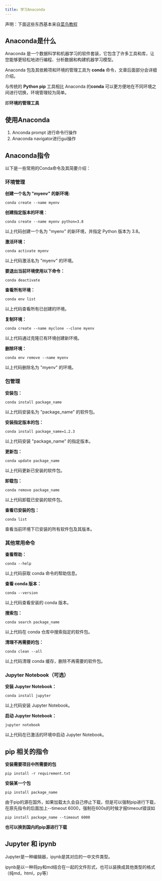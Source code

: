 ```yaml
---
title: 学习Anaconda
---
```


声明：下面这些东西基本来自<a href="[Anaconda 教程 | 菜鸟教程](https://www.runoob.com/python-qt/anaconda-tutorial.html)">菜鸟教程</a>

## Anaconda是什么

Anaconda 是一个数据科学和机器学习的软件套装，它包含了许多工具和库，让您能够更轻松地进行编程、分析数据和构建机器学习模型。

Anaconda 包及其依赖项和环境的管理工具为 **conda** 命令，文章后面部分会详细介绍。

与传统的 **Python pip** 工具相比 Anaconda 的**conda** 可以更方便地在不同环境之间进行切换，环境管理较为简单。

即**环境的管理工具**

## 使用Anaconda

1.   Anconda prompt 进行命令行操作
2.   Anaconda navigator进行gui操作

## Anaconda指令

以下是一些常用的Conda命令及其简要介绍：

### 环境管理

**创建一个名为 "myenv" 的新环境:**

```
conda create --name myenv
```

**创建指定版本的环境**：

```
conda create --name myenv python=3.8
```

以上代码创建一个名为 "myenv" 的新环境，并指定 Python 版本为 3.8。

**激活环境：**

```
conda activate myenv
```

以上代码激活名为 "myenv" 的环境。

**要退出当前环境使用以下命令：**

```
conda deactivate  
```

**查看所有环境：**

```
conda env list
```

以上代码查看所有已创建的环境。

**复制环境：**

```
conda create --name myclone --clone myenv
```

以上代码通过克隆已有环境创建新环境。

**删除环境：**

```
conda env remove --name myenv
```

以上代码删除名为 "myenv" 的环境。

### 包管理

**安装包：**

```
conda install package_name
```

以上代码安装名为 "package_name" 的软件包。

**安装指定版本的包：**

```
conda install package_name=1.2.3
```

以上代码安装 "package_name" 的指定版本。

**更新包：**

```
conda update package_name
```

以上代码更新已安装的软件包。

**卸载包：**

```
conda remove package_name
```

以上代码卸载已安装的软件包。

**查看已安装的包：**

```
conda list
```

查看当前环境下已安装的所有软件包及其版本。

### 其他常用命令

**查看帮助：**

```
conda --help
```

以上代码获取 conda 命令的帮助信息。

**查看 conda 版本：**

```
conda --version
```

以上代码查看安装的 conda 版本。

**搜索包：**

```
conda search package_name
```

以上代码在 conda 仓库中搜索指定的软件包。

**清理不再需要的包：**

```
conda clean --all
```

以上代码清理 conda 缓存，删除不再需要的软件包。

### Jupyter Notebook（可选）

**安装 Jupyter Notebook：**

```
conda install jupyter
```

以上代码安装 Jupyter Notebook。

**启动 Jupyter Notebook：**

```
jupyter notebook
```

以上代码在已激活的环境中启动 Jupyter Notebook。

## pip 相关的指令

**安装需要项目中所需要的包**

```
pip install -r requirement.txt
```

**安装某一个包**

```
pip install package_name
```

由于pip的源在国外，如果加载太久会自己停止下载，但是可以强制pip进行下载，在原先指令的后面加上--timeout 6000，强制在600s的时候才报timeout错误如

```
pip install package_name --timeout 6000
```

**也可以换到国内的pip源进行下载**

## Jupyter 和 ipynb

Jupyter是一种编辑器，ipynb是其对应的一中文件类型。

ipynb是以一种将py和md结合在一起的文件形式，也可以装换成其他类型的格式（纯md，html，py等）
